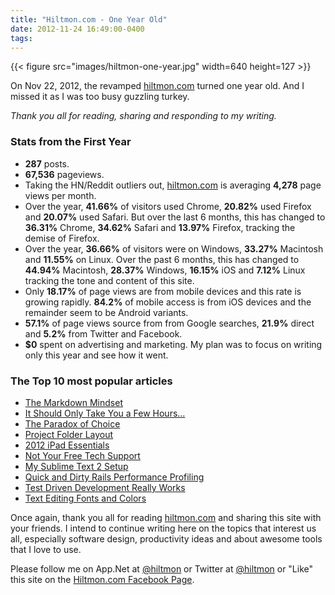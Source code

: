 ```yaml
---
title: "Hiltmon.com - One Year Old"
date: 2012-11-24 16:49:00-0400
tags: 
---
```


{{< figure src="images/hiltmon-one-year.jpg" width=640 height=127 >}}

On Nov 22, 2012, the revamped [hiltmon.com](https://hiltmon.com) turned one year old. And I missed it as I was too busy guzzling turkey.

*Thank you all for reading, sharing and responding to my writing.*

### Stats from the First Year

* **287** posts.
* **67,536** pageviews.
* Taking the HN/Reddit outliers out, [hiltmon.com](https://hiltmon.com) is averaging **4,278** page views per month.
* Over the year, **41.66%** of visitors used Chrome, **20.82%** used Firefox and **20.07%** used Safari. But over the last 6 months, this has changed to **36.31%** Chrome, **34.62%** Safari and **13.97%** Firefox, tracking the demise of Firefox.
* Over the year, **36.66%** of visitors were on Windows, **33.27%** Macintosh and **11.55%** on Linux. Over the past 6 months, this has changed to **44.94%** Macintosh, **28.37%** Windows, **16.15%** iOS and **7.12%** Linux tracking the tone and content of this site.
* Only **18.17%** of page views are from mobile devices and this rate is growing rapidly. **84.2%** of mobile access is from iOS devices and the remainder seem to be Android variants.
* **57.1%** of page views source from from Google searches, **21.9%** direct and **5.2%** from Twitter and Facebook.
* **$0** spent on advertising and marketing. My plan was to focus on writing only this year and see how it went.

### The Top 10 most popular articles

* [The Markdown Mindset](https://hiltmon.com/blog/2012/02/20/the-markdown-mindset/)
* [It Should Only Take You a Few Hours...](https://hiltmon.com/blog/2012/01/11/it-should-only-take-you-a-few-hours-dot-dot-dot/)
* [The Paradox of Choice](https://hiltmon.com/blog/2012/02/01/the-paradox-of-choice/)
* [Project Folder Layout](https://hiltmon.com/blog/2012/06/30/project-folder-layout/)
* [2012 iPad Essentials](https://hiltmon.com/blog/2012/03/17/2012-ipad-essentials/)
* [Not Your Free Tech Support](https://hiltmon.com/blog/2012/03/13/not-your-free-tech-support/)
* [My Sublime Text 2 Setup](https://hiltmon.com/blog/2012/08/14/my-sublime-text-2-setup/)
* [Quick and Dirty Rails Performance Profiling](https://hiltmon.com/blog/2012/02/27/quick-and-dirty-rails-performance-profiling/)
* [Test Driven Development Really Works](https://hiltmon.com/blog/2012/01/26/test-driven-development-really-works/)
* [Text Editing Fonts and Colors](https://hiltmon.com/blog/2012/02/23/text-editing-fonts-and-colors/)

Once again, thank you all for reading [hiltmon.com](https://hiltmon.com) and sharing this site with your friends.  I intend to continue writing here on the topics that interest us all, especially software design, productivity ideas and about awesome tools that I love to use.

Please follow me on App.Net at [@hiltmon](http://alpha.app.net/hiltmon) or Twitter at [@hiltmon](https://twitter.com/hiltmon) or  "Like" this site on the [Hiltmon.com Facebook Page](http://www.facebook.com/hiltmoncom).
